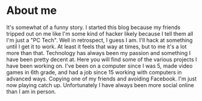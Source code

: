 # About me 
It's somewhat of a funny story. I started this blog because my friends tripped out on me like I'm some kind of hacker likely because I tell them all I'm just a "PC Tech". Well in retrospect, I guess I am. I'll hack at something until I get it to work. At least it feels that way at times, but to me it's a lot more than that. Technology has always been my passion and something I have been pretty decent at. Here you will find some of the various projects I have been working on. I've been on a computer since I was 5, made video games in 6th grade, and had a job since 15 working with computers in advanced ways. Copying one of my friends and avoiding Facebook. I'm just now playing catch up. Unfortunately I have always been more social online than I am in person. 
    
